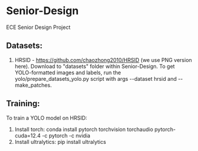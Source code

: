 # Senior-Design
ECE Senior Design Project

## Datasets:
1. HRSID - https://github.com/chaozhong2010/HRSID (we use PNG version here). Download to "datasets" folder within Senior-Design. To get YOLO-formatted images and labels, run the yolo/prepare_datasets_yolo.py script with args --dataset hrsid and --make_patches.

## Training:
To train a YOLO model on HRSID:
1. Install torch: conda install pytorch torchvision torchaudio pytorch-cuda=12.4 -c pytorch -c nvidia
2. Install ultralytics: pip install ultralytics